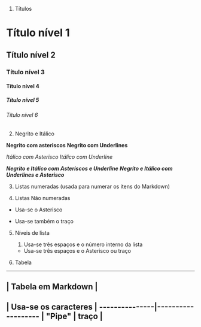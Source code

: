 1. Títulos
# Título nível 1
## Título nível 2
### Título nível 3
#### Título nível 4
##### Título nível 5
###### Título nível 6

2. Negrito e Itálico

**Negrito com asteriscos** 
__Negrito com Underlines__

*Itálico com Asterisco* 
_Itálico com Underline_

**_Negrito e Itálico com Asteriscos e Underline_** 
__*Negrito e Itálico com Underlines e Asterisco*__

3. Listas numeradas (usada para numerar os itens do Markdown)

4. Listas Não numeradas
* Usa-se o Asterisco
- Usa-se também o traço

5. Níveis de lista
   1. Usa-se três espaços e o número interno da lista
   - Usa-se três espaços e o Asterisco ou traço

6. Tabela
-----------------------------------
| Tabela  em Markdown             |
-----------------------------------
| Usa-se os caracteres            |
---------------|-------------------
|   "Pipe"     |    traço         |
-----------------------------------
